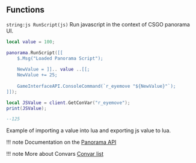 ## Functions
```string:js RunScript(js)``` Run javascript in the context of CSGO panorama UI.

```lua 
local value = 100;

panorama.RunScript([[
	$.Msg("Loaded Panorama Script");
	
	NewValue = ]].. value ..[[;
	NewValue += 25;
	
	GameInterfaceAPI.ConsoleCommand(`r_eyemove "${NewValue}"`);
]]);

local JSValue = client.GetConVar("r_eyemove");
print(JSValue);

--125
``` 
Example of importing a value into lua and exporting js value to lua.

!!! note 
	Documentation on the [Panorama API](https://developer.valvesoftware.com/wiki/CSGO_Panorama_API)
	
!!! note
	More about Convars [Convar list](https://developer.valvesoftware.com/wiki/List_of_CS:GO_Cvars) 